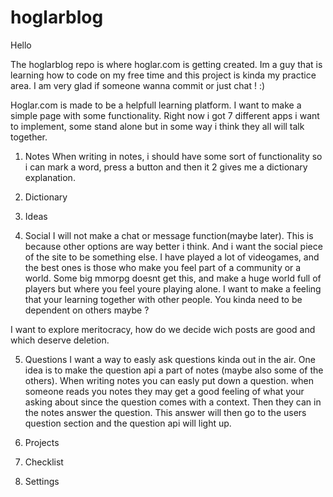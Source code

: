 # hoglarblog


Hello

The hoglarblog repo is where hoglar.com is getting created. Im a guy that is learning how to code on my free time and this project is kinda my practice area. I am very glad if someone wanna commit or just chat ! :)

Hoglar.com is made to be a helpfull learning platform. I want to make a simple page with some functionality. Right now i got 7 different apps i want to implement, some stand alone but in some way i think they all will talk together.

1. Notes When writing in notes, i should have some sort of functionality so i can mark a word, press a button and then it 2 gives me a dictionary explanation.

2. Dictionary

3. Ideas

4. Social I will not make a chat or message function(maybe later). This is because other options are way better i think. And i want the social piece of the site to be something else. I have played a lot of videogames, and the best ones is those who make you feel part of a community or a world. Some big mmorpg doesnt get this, and make a huge world full of players but where you feel youre playing alone. I want to make a feeling that your learning together with other people. You kinda need to be dependent on others maybe ?

I want to explore meritocracy, how do we decide wich posts are good and which deserve deletion.

5. Questions I want a way to easly ask questions kinda out in the air.
One idea is to make the question api a part of notes (maybe also some of the others). When writing notes you can easly put down a question. when someone reads you notes they may get a good feeling of what your asking about since the question comes with a context. Then they can in the notes answer the question. This answer will then go to the users question section and the question api will light up.
6. Projects

7. Checklist

8. Settings
